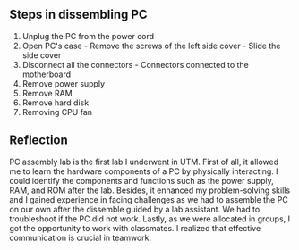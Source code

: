## Steps in dissembling PC

 1. Unplug the PC from the power cord
 2. Open PC's case
    		- Remove the screws of the left side cover 
    		- Slide the side cover
  3. Disconnect all the connectors
    		- Connectors connected to the motherboard
4. Remove power supply
5. Remove RAM
6. Remove hard disk
7. Removing CPU fan

## Reflection

PC assembly lab is the first lab I underwent in UTM. First of all, it allowed me to learn the hardware components of a PC by physically interacting. I could identify the components and functions such as the power supply, RAM, and ROM after the lab. Besides, it enhanced my problem-solving skills and I gained experience in facing challenges as we had to assemble the PC on our own after the dissemble guided by a lab assistant. We had to troubleshoot if the PC did not work. Lastly, as we were allocated in groups, I got the opportunity to work with classmates. I realized that effective communication is crucial in teamwork.
